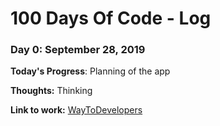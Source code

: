 # 100 Days Of Code - Log

### Day 0: September 28, 2019 

**Today's Progress**: Planning of the app

**Thoughts:** Thinking

**Link to work:** [WayToDevelopers](https://waytodevelopers.com)



